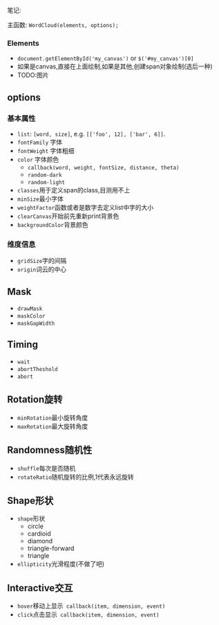 笔记:

主函数:  `WordCloud(elements, options);`

### Elements
  - `document.getElementById('my_canvas')` or `$('#my_canvas')[0]`
  - 如果是canvas,直接在上面绘制,如果是其他,创建span对象绘制(选后一种)
  - TODO:图片

## options
### 基本属性
- `list`: `[word, size]`, e.g. `[['foo', 12], ['bar', 6]]`.
- `fontFamily` 字体
- `fontWeight` 字体粗细
- `color` 字体颜色
  - `callback(word, weight, fontSize, distance, theta)`
  - `random-dark`
  - `random-light`
- `classes`用于定义span的class,目测用不上
- `minSize`最小字体
- `weightFactor`函数或者是数字去定义list中字的大小
- `clearCanvas`开始前先重新print背景色
- `backgroundColor`背景颜色
### 维度信息
- `gridSize`字的间隔
- `origin`词云的中心
## Mask
- `drawMask`
- `maskColor`
- `maskGapWidth`
## Timing
- `wait`
- `abortTheshold`
- `abort`
## Rotation旋转
- `minRotation`最小旋转角度
- `maxRotation`最大旋转角度
## Randomness随机性
- `shuffle`每次是否随机
- `rotateRatio`随机旋转的比例,1代表永远旋转
## Shape形状
- `shape`形状
  - circle
  - cardioid
  - diamond
  - triangle-forward
  - triangle
- `ellipticity`光滑程度(不做了吧)
## Interactive交互
- `hover`移动上显示` callback(item, dimension, event)`
- `click`点击显示` callback(item, dimension, event)`
